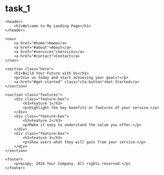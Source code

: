 # task_1
<!DOCTYPE html>
<html lang="en">
<head>
    <meta charset="UTF-8">
    <meta name="viewport" content="width=device-width, initial-scale=1.0">
    <meta http-equiv="X-UA-Compatible" content="IE=edge">
    <title>Landing Page</title>
    <link rel="stylesheet" href="styl.css">
</head>
<body>

    <header>
        <h1>Welcome to My Landing Page</h1>
    </header>

    <nav>
        <a href="#home">Home</a>
        <a href="#about">About</a>
        <a href="#services">Services</a>
        <a href="#contact">Contact</a>
    </nav>

    <section class="hero">
        <h1>Build Your Future with Us</h1>
        <p>Join us today and start achieving your goals!</p>
        <a href="#get-started" class="cta-button">Get Started</a>
    </section>

    <section class="features">
        <div class="feature-box">
            <h3>Feature 1</h3>
            <p>Highlight the key benefits or features of your service.</p>
        </div>
        <div class="feature-box">
            <h3>Feature 2</h3>
            <p>Make it easy to understand the value you offer.</p>
        </div>
        <div class="feature-box">
            <h3>Feature 3</h3>
            <p>Show users what they will gain from your service.</p>
        </div>
    </section>

    <footer>
        <p>&copy; 2024 Your Company. All rights reserved.</p>
    </footer>

</body>
</html>
